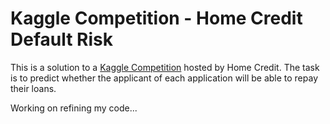 # Kaggle Competition - Home Credit Default Risk

This is a solution to a [Kaggle Competition](https://www.kaggle.com/c/home-credit-default-risk) hosted by Home Credit. The task is to predict whether the applicant of each application will be able to repay their loans.

Working on refining my code...
